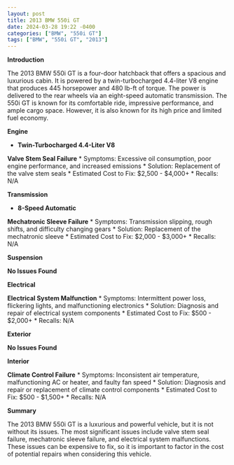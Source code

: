 ```yaml
---
layout: post
title: 2013 BMW 550i GT
date: 2024-03-28 19:22 -0400
categories: ["BMW", "550i GT"]
tags: ["BMW", "550i GT", "2013"]
---
```

**Introduction**

The 2013 BMW 550i GT is a four-door hatchback that offers a spacious and luxurious cabin. It is powered by a twin-turbocharged 4.4-liter V8 engine that produces 445 horsepower and 480 lb-ft of torque. The power is delivered to the rear wheels via an eight-speed automatic transmission. The 550i GT is known for its comfortable ride, impressive performance, and ample cargo space. However, it is also known for its high price and limited fuel economy.

**Engine**

* **Twin-Turbocharged 4.4-Liter V8**

 **Valve Stem Seal Failure**
    * Symptoms: Excessive oil consumption, poor engine performance, and increased emissions
    * Solution: Replacement of the valve stem seals
    * Estimated Cost to Fix: $2,500 - $4,000+
    * Recalls: N/A

**Transmission**

* **8-Speed Automatic**

 **Mechatronic Sleeve Failure**
    * Symptoms: Transmission slipping, rough shifts, and difficulty changing gears
    * Solution: Replacement of the mechatronic sleeve
    * Estimated Cost to Fix: $2,000 - $3,000+
    * Recalls: N/A

**Suspension**

**No Issues Found**

**Electrical**

 **Electrical System Malfunction**
    * Symptoms: Intermittent power loss, flickering lights, and malfunctioning electronics
    * Solution: Diagnosis and repair of electrical system components
    * Estimated Cost to Fix: $500 - $2,000+
    * Recalls: N/A

**Exterior**

**No Issues Found**

**Interior**

 **Climate Control Failure**
    * Symptoms: Inconsistent air temperature, malfunctioning AC or heater, and faulty fan speed
    * Solution: Diagnosis and repair or replacement of climate control components
    * Estimated Cost to Fix: $500 - $1,500+
    * Recalls: N/A

**Summary**

The 2013 BMW 550i GT is a luxurious and powerful vehicle, but it is not without its issues. The most significant issues include valve stem seal failure, mechatronic sleeve failure, and electrical system malfunctions. These issues can be expensive to fix, so it is important to factor in the cost of potential repairs when considering this vehicle.
